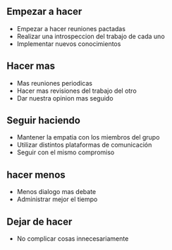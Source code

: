 ## Empezar a hacer

- Empezar a hacer reuniones pactadas 
- Realizar una introspeccion del trabajo de cada uno 
- Implementar nuevos conocimientos 

## Hacer mas 
- Mas reuniones periodicas 
- Hacer mas revisiones del trabajo del otro 
- Dar nuestra opinion mas seguido 

## Seguir haciendo 
- Mantener la empatia con los miembros del grupo 
- Utilizar distintos plataformas de comunicación 
- Seguir con el mismo compromiso 


## hacer menos 
- Menos dialogo mas debate 
- Administrar mejor el tiempo 

## Dejar de hacer 
- No complicar cosas innecesariamente 
